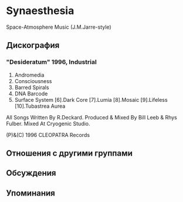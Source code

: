 # Synaesthesia

Space-Atmosphere Music (J.M.Jarre-style)

## Дискография

### "Desideratum" 1996, Industrial

1. Andromedia
2. Consciousness
3. Barred Spirals
4. DNA Barcode
5. Surface System
[6].Dark Core
[7].Lumia
[8].Mosaic
[9].Lifeless
[10].Tubastrea Aurea

All Songs Written By R.Deckard.
Produced & Mixed By Bill Leeb & Rhys Fulber.
Mixed At Cryogenic Studio.

(P)&(C) 1996 CLEOPATRA Records


## Отношения с другими группами


## Обсуждения


## Упоминания

